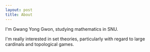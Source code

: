 ```yaml
---
layout: post
title: About
---
```


I'm Gwang Yong Gwon, studying mathematics in SNU.

I'm really interested in set theories, particularly with regard to large cardinals and topological games.

